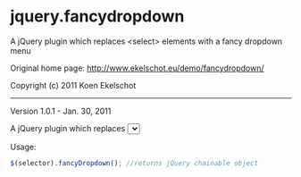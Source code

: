 jquery.fancydropdown
====================

A jQuery plugin which replaces &lt;select> elements with a fancy dropdown menu

Original home page: http://www.ekelschot.eu/demo/fancydropdown/

Copyright (c) 2011 Koen Ekelschot

---

Version 1.0.1 - Jan. 30, 2011

A jQuery plugin which replaces <select> elements with a fancy dropdown menu

Usage:

```javascript
$(selector).fancyDropdown(); //returns jQuery chainable object
```

